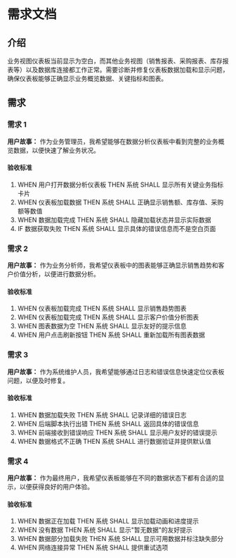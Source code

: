# 需求文档

## 介绍

业务视图仪表板当前显示为空白，而其他业务视图（销售报表、采购报表、库存报表等）以及数据库连接都工作正常。需要诊断并修复仪表板数据加载和显示问题，确保仪表板能够正确显示业务概览数据、关键指标和图表。

## 需求

### 需求 1

**用户故事：** 作为业务管理员，我希望能够在数据分析仪表板中看到完整的业务概览数据，以便快速了解业务状况。

#### 验收标准

1. WHEN 用户打开数据分析仪表板 THEN 系统 SHALL 显示所有关键业务指标卡片
2. WHEN 仪表板加载数据 THEN 系统 SHALL 正确显示销售额、库存值、采购额等数值
3. WHEN 数据加载完成 THEN 系统 SHALL 隐藏加载状态并显示实际数据
4. IF 数据获取失败 THEN 系统 SHALL 显示具体的错误信息而不是空白页面

### 需求 2

**用户故事：** 作为业务分析师，我希望仪表板中的图表能够正确显示销售趋势和客户价值分析，以便进行数据分析。

#### 验收标准

1. WHEN 仪表板加载完成 THEN 系统 SHALL 显示销售趋势图表
2. WHEN 仪表板加载完成 THEN 系统 SHALL 显示客户价值分析图表
3. WHEN 图表数据为空 THEN 系统 SHALL 显示友好的提示信息
4. WHEN 用户点击刷新按钮 THEN 系统 SHALL 重新加载所有图表数据

### 需求 3

**用户故事：** 作为系统维护人员，我希望能够通过日志和错误信息快速定位仪表板问题，以便及时修复。

#### 验收标准

1. WHEN 数据加载失败 THEN 系统 SHALL 记录详细的错误日志
2. WHEN 后端脚本执行出错 THEN 系统 SHALL 返回具体的错误信息
3. WHEN 前端接收到错误响应 THEN 系统 SHALL 显示用户友好的错误提示
4. WHEN 数据格式不正确 THEN 系统 SHALL 进行数据验证并提供默认值

### 需求 4

**用户故事：** 作为最终用户，我希望仪表板能够在不同的数据状态下都有合适的显示，以便获得良好的用户体验。

#### 验收标准

1. WHEN 数据正在加载 THEN 系统 SHALL 显示加载动画和进度提示
2. WHEN 没有数据 THEN 系统 SHALL 显示"暂无数据"的友好提示
3. WHEN 数据部分加载失败 THEN 系统 SHALL 显示可用数据并标注缺失部分
4. WHEN 网络连接异常 THEN 系统 SHALL 提供重试选项
